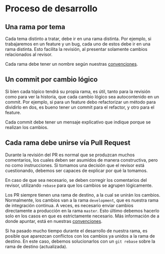 # Proceso de desarrollo

## Una rama por tema

Cada tema distinto a tratar, debe ir en una rama distinta. Por ejemplo, si trabajaremos en un feature y un bug, cada uno de estos debe ir en una rama distinta. Esto facilita la revisión, al presentar solamente cambios relacionados al revisor.

Cada rama debe tener un nombre según nuestras [convenciones](git-conventions.md).

## Un commit por cambio lógico

Si bien cada tópico tendrá su propia rama, es útil, tanto para la revisión como para ver la historia, que cada cambio lógico sea autocontenido en un commit. Por ejemplo, si para un feature debo refactorizar un método para dividirlo en dos, es bueno tener un commit para el refactor, y otro para el feature.

Cada commit debe tener un mensaje explicativo que indique porque se realizan los cambios.

## Cada rama debe unirse vía Pull Request

Durante la revisión del PR es normal que se produzcan muchos comentarios, los cuales deben ser asumidos de manera constructiva, pero no como instrucciones. Si tomamos una decisión que el revisor está cuestionando, debemos ser capaces de explicar por qué la tomamos.

En caso de que sea necesario, se deben corregir los comentarios del revisor, utilizando `rebase` para que los cambios se agrupen lógicamente.

Los PR siempre tienen una rama de destino, a la cual se unirán los cambios. Normalmente, los cambios van a la rama `development`, que es nuestra rama de integración continua. A veces, es necesario enviar cambios directamente a producción en la rama `master`. Esto último debemos hacerlo solo en los casos en que es estrictamente necesario. Más información de a donde apuntar, está en nuestras [convenciones](git-conventions.md).

Si ha pasado mucho tiempo durante el desarrollo de nuestra rama, es posible que aparezcan conflictos con los cambios ya unidos a la rama de destino. En este caso, debemos solucionarlos con un `git rebase` sobre la rama de destino (actualizada).
